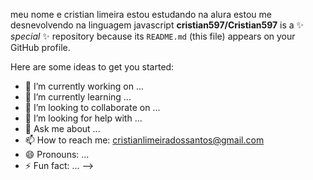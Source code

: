 meu nome e cristian limeira
estou estudando na alura
estou me desnevolvendo na linguagem javascript
**cristian597/Cristian597** is a ✨ _special_ ✨ repository because its `README.md` (this file) appears on your GitHub profile.

Here are some ideas to get you started:

- 🔭 I’m currently working on ...
- 🌱 I’m currently learning ...
- 👯 I’m looking to collaborate on ...
- 🤔 I’m looking for help with ...
- 💬 Ask me about ...
- 📫 How to reach me: cristianlimeiradossantos@gmail.com
- 😄 Pronouns: ...
- ⚡ Fun fact: ...
-->
